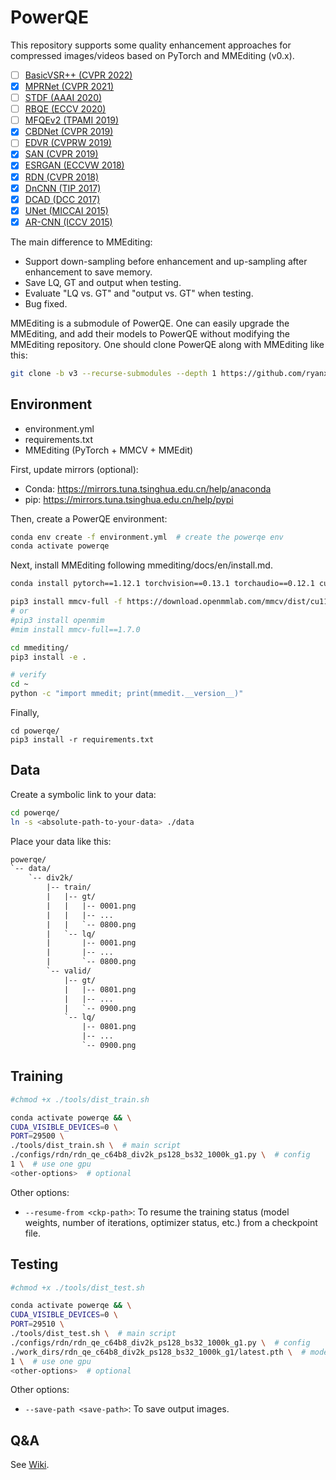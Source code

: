 # PowerQE

This repository supports some quality enhancement approaches for compressed images/videos based on PyTorch and MMEditing (v0.x).

- [ ] [BasicVSR++ (CVPR 2022)](https://arxiv.org/abs/2104.13371)
- [x] [MPRNet (CVPR 2021)](https://github.com/swz30/MPRNet)
- [ ] [STDF (AAAI 2020)](https://github.com/ryanxingql/stdf-pytorch)
- [ ] [RBQE (ECCV 2020)](https://arxiv.org/abs/2006.16581)
- [ ] [MFQEv2 (TPAMI 2019)](https://github.com/ryanxingql/mfqev2.0)
- [x] [CBDNet (CVPR 2019)](https://arxiv.org/abs/1807.04686)
- [ ] [EDVR (CVPRW 2019)](https://arxiv.org/abs/1905.02716)
- [x] [SAN (CVPR 2019)](https://github.com/daitao/SAN)
- [x] [ESRGAN (ECCVW 2018)](https://arxiv.org/abs/1809.00219)
- [x] [RDN (CVPR 2018)](https://arxiv.org/abs/1802.08797)
- [x] [DnCNN (TIP 2017)](https://arxiv.org/abs/1608.03981)
- [x] [DCAD (DCC 2017)](https://ieeexplore.ieee.org/abstract/document/7923714)
- [x] [UNet (MICCAI 2015)](https://arxiv.org/abs/1505.04597)
- [x] [AR-CNN (ICCV 2015)](https://arxiv.org/abs/1504.06993)

The main difference to MMEditing:

- Support down-sampling before enhancement and up-sampling after enhancement to save memory.
- Save LQ, GT and output when testing.
- Evaluate "LQ vs. GT" and "output vs. GT" when testing.
- Bug fixed.

MMEditing is a submodule of PowerQE. One can easily upgrade the MMEditing, and add their models to PowerQE without modifying the MMEditing repository. One should clone PowerQE along with MMEditing like this:

```bash
git clone -b v3 --recurse-submodules --depth 1 https://github.com/ryanxingql/powerqe.git
```

## Environment

- environment.yml
- requirements.txt
- MMEditing (PyTorch + MMCV + MMEdit)

First, update mirrors (optional):

- Conda: https://mirrors.tuna.tsinghua.edu.cn/help/anaconda
- pip: https://mirrors.tuna.tsinghua.edu.cn/help/pypi

Then, create a PowerQE environment:

```bash
conda env create -f environment.yml  # create the powerqe env
conda activate powerqe
```

Next, install MMEditing following mmediting/docs/en/install.md.

```bash
conda install pytorch==1.12.1 torchvision==0.13.1 torchaudio==0.12.1 cudatoolkit=11.3 -c pytorch

pip3 install mmcv-full -f https://download.openmmlab.com/mmcv/dist/cu113/torch1.12/index.html
# or
#pip3 install openmim
#mim install mmcv-full==1.7.0

cd mmediting/
pip3 install -e .

# verify
cd ~
python -c "import mmedit; print(mmedit.__version__)"
```

Finally,

```
cd powerqe/
pip3 install -r requirements.txt
```

## Data

Create a symbolic link to your data:

```bash
cd powerqe/
ln -s <absolute-path-to-your-data> ./data
```

Place your data like this:

```txt
powerqe/
`-- data/
    `-- div2k/
        |-- train/
        |   |-- gt/
        |   |   |-- 0001.png
        |   |   |-- ...
        |   |   `-- 0800.png
        |   `-- lq/
        |       |-- 0001.png
        |       |-- ...
        |       `-- 0800.png
        `-- valid/
            |-- gt/
            |   |-- 0801.png
            |   |-- ...
            |   `-- 0900.png
            `-- lq/
                |-- 0801.png
                |-- ...
                `-- 0900.png
```

## Training

```bash
#chmod +x ./tools/dist_train.sh

conda activate powerqe && \
CUDA_VISIBLE_DEVICES=0 \
PORT=29500 \
./tools/dist_train.sh \  # main script
./configs/rdn/rdn_qe_c64b8_div2k_ps128_bs32_1000k_g1.py \  # config
1 \  # use one gpu
<other-options>  # optional
```

Other options:

- `--resume-from <ckp-path>`: To resume the training status (model weights, number of iterations, optimizer status, etc.) from a checkpoint file.

## Testing

```bash
#chmod +x ./tools/dist_test.sh

conda activate powerqe && \
CUDA_VISIBLE_DEVICES=0 \
PORT=29510 \
./tools/dist_test.sh \  # main script
./configs/rdn/rdn_qe_c64b8_div2k_ps128_bs32_1000k_g1.py \  # config
./work_dirs/rdn_qe_c64b8_div2k_ps128_bs32_1000k_g1/latest.pth \  # model
1 \  # use one gpu
<other-options>  # optional
```

Other options:

- `--save-path <save-path>`: To save output images.

## Q&A

See [Wiki](./docs/v3.md).
